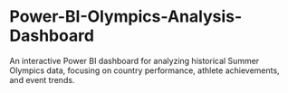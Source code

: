 # Power-BI-Olympics-Analysis-Dashboard
An interactive Power BI dashboard for analyzing historical Summer Olympics data, focusing on country performance, athlete achievements, and event trends.
